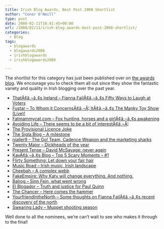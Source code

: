 ```yaml
---
title: Irish Blog Awards, Best Post 2008 Shortlist
author: "Conor O'Neill"
type: post
date: 2008-02-11T16:41:45+00:00
url: /2008/02/11/irish-blog-awards-best-post-2008-shortlist/
categories:
  - Blog
tags:
  - blogawards
  - blogawards2008
  - irishblogawards
  - irishblogawards2008

---
```

The shortlist for this category has just been published over on [the awards blog][1]. We encourage you to check them all out since they show the fantastic variety and quality in Irish blogging over the past year.

  * [ThatÃ¢â‚¬â„¢s Ireland &#8211; Fianna FailÃ¢â‚¬â„¢s Fifty Ways to Laugh at Voters][2]
  * [Fustar &#8211; To Whom it ConcernsÃ¢â‚¬Â¦ ItÃ¢â‚¬â„¢s The Manky Toy Show (Live)!][3]
  * [Fatmammycat.com &#8211; Fox hunting, horses and a girlÃ¢â‚¬â„¢s awakening][4]
  * [Avoiding Life &#8211; There seems to be a bit of interestÃ¢â‚¬Â¦][5]
  * [The Provisional Licence Joke][6]
  * [The Sigla Blog &#8211; A milestone][7]
  * [nialler9 &#8211; The Go! Team, Cadence Weapon and the marketing sharks][8]
  * [Twenty Major &#8211; Dickheads of the year][9]
  * [Present Tense &#8211; David McSavage: never again][10]
  * [KavÃ¢â‚¬â„¢s Blog &#8211; Top 5 Scary Moments &#8211; #1][11]
  * [Flirty Something: Let down your fair hair][12]
  * [Music Road &#8211; Irish music, Irish landscape][13]
  * [Cheebah &#8211; A complex webb][14]
  * [FakeEmpire: Why Katy will change everything. And nothing.][15]
  * [Balrog &#8211; Sinn Fein, what went wrong][16]
  * [El Blogador &#8211; Truth and justice for Paul Quinn][17]
  * [The Chancer &#8211; Here comes the hammer][18]
  * [YourfriendIntheNorth &#8211; Some thoughts on Fianna FailÃ¢â‚¬â„¢s recent discovery of the north][19]
  * [Swearing Lady &#8211; Muppet shooting season][20]

Well done to all the nominees, we&#8217;re can&#8217;t wait to see who makes it through to the final!

 [1]: http://awards.ie/blogawards/2008/02/11/best-blog-post-2008-short-list/
 [2]: http://thatsireland.com/2007/11/05/fianna-fails-fifty-ways-to-laugh-at-voters
 [3]: http://fustar.info/2007/12/23/to-whom-it-concernsits-the-manky-toy-show-live
 [4]: http://fatmammycat.blogspot.com/2007/11/fox-hunting-horses-and-girls-awakening.html
 [5]: http://avoidinglife.typepad.com/avoiding_life_one_post_at/2007/12/there-seems-to.html
 [6]: http://shitedrivers.com/index.php/2008/01/09/the-provisional-licence-joke/#more-301
 [7]: http://sineadgleeson.com/blog/2008/01/05/a-milestone
 [8]: http://nialler9.com/blog/2007/11/22/the-go-team-cadence-weapon-and-the-marketing-sharks
 [9]: http://twentymajor.net/2007/12/18/dickheads-of-the-year-2007
 [10]: http://www.ireland.com/blogs/presenttense/2007/11/19/david-mcsavage-never-again
 [11]: http://kavanf1.wordpress.com/2007/04/18/top-5-scary-moments-1
 [12]: http://irishflirtysomething.com/2007/11/28/let-down-your-fair-hair
 [13]: http://musicroad.blogspot.com/2007/08/irish-music-irish-landscape.html
 [14]: http://cheebah.typepad.com/cheebah_hip_hop_reggae_fu/2007/12/a-complex-webb.html
 [15]: http://fakeempire.blogspot.com/2007/12/why-katy-will-change-everything-and.html
 [16]: http://gaskinbalrog.blogspot.com/2007/05/sinn-fin-what-went-wrong.html
 [17]: http://elblogador.blogspot.com/2007/11/truth-and-justice-for-paul-quinn.html
 [18]: http://thechancer.ie/2008/01/14/here-comes-the-hammer
 [19]: http://yourfriendinthenorth.blogspot.com/2007/10/some-thoughts-on-fianna-fails-recent.html
 [20]: http://arseendofireland.blogspot.com/2007/06/muppet-shooting-season-thats-with-gun.html